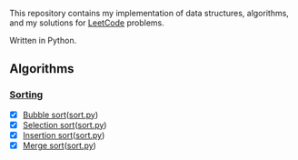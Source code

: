 This repository contains my implementation of data structures, algorithms, and my solutions for [LeetCode](https://leetcode.com/) problems.

Written in Python.


## Algorithms

### [Sorting](Algo/sorting.md)
- [x] [Bubble sort](Algo/sort.md#bubble-sort)([sort.py](Algo/sort.py))
- [x] [Selection sort](Algo/sort.md#selection-sort)([sort.py](Algo/sort.py))
- [x] [Insertion sort](Algo/sort.md#insertion-sort)([sort.py](Algo/sort.py))
- [x] [Merge sort](Algo/sort.md#merge-sort)([sort.py](Algo/sort.py))